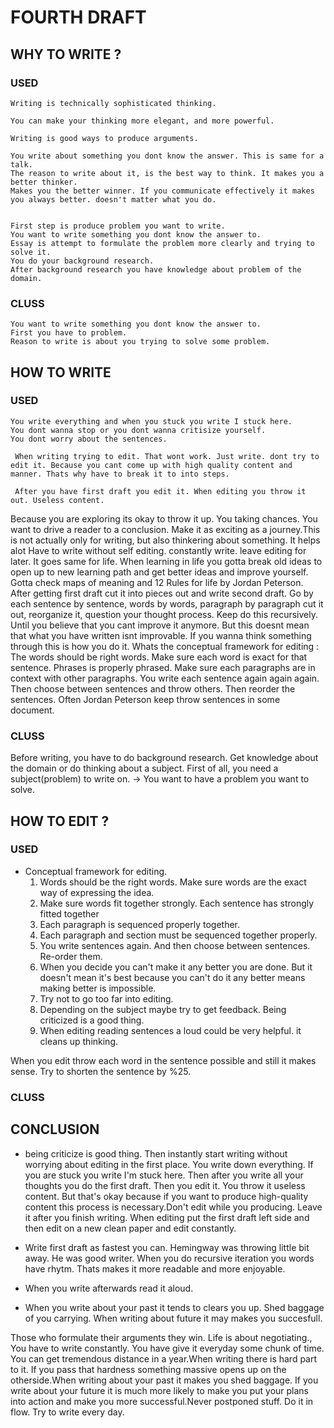 # FOURTH DRAFT

## WHY TO WRITE ?

### USED 
    Writing is technically sophisticated thinking. 

    You can make your thinking more elegant, and more powerful.

    Writing is good ways to produce arguments.

    You write about something you dont know the answer. This is same for a talk.
    The reason to write about it, is the best way to think. It makes you a better thinker. 
    Makes you the better winner. If you communicate effectively it makes you always better. doesn't matter what you do.


    First step is produce problem you want to write.
    You want to write something you dont know the answer to.
    Essay is attempt to formulate the problem more clearly and trying to solve it.
    You do your background research. 
    After background research you have knowledge about problem of the domain. 
    
### CLUSS
    You want to write something you dont know the answer to.
    First you have to problem.
    Reason to write is about you trying to solve some problem.

## HOW TO WRITE
### USED
    You write everything and when you stuck you write I stuck here.
    You dont wanna stop or you dont wanna critisize yourself.
    You dont worry about the sentences.

     When writing trying to edit. That wont work. Just write. dont try to edit it. Because you cant come up with high quality content and manner. Thats why have to break it to into steps.

     After you have first draft you edit it. When editing you throw it out. Useless content.

Because you are exploring its okay to throw it up. You taking chances.
    You want to drive a reader to a conclusion. Make it as exciting as a journey.This is not actually only for writing, but also thinkering about something. It helps alot
    Have to write without self editing. constantly write. leave editing for later.
    It goes same for life. When learning in life you gotta break old ideas to open up to new learning path and get better ideas and improve yourself.
Gotta check maps of meaning and 12 Rules for life by Jordan Peterson.
After getting first draft cut it into pieces out and write second draft. Go by each sentence by sentence, words by words, paragraph by paragraph cut it out, reorganize it, question your thought process. Keep do this recursively. Until you believe that you cant improve it anymore. But this doesnt mean that what you have written isnt improvable.
 If you wanna think something through this is how you do it.
Whats the conceptual framework for editing : The words should be right words. Make sure each word is exact for that sentence. Phrases is properly phrased. Make sure each paragraphs are in context with other paragraphs. You write each sentence again again again. Then choose between sentences and throw others. Then reorder the sentences. Often Jordan Peterson keep throw sentences in some document.

### CLUSS
Before writing, you have to do background research. Get knowledge about the domain or do thinking about a subject.
    First of all, you need a subject(problem) to write on. -> You want to have a problem you want to solve.

## HOW TO EDIT ?

### USED
- Conceptual framework for editing.
    1. Words should be the right words. Make sure words are the exact way of expressing the idea.
    2. Make sure words fit together strongly. Each sentence has strongly fitted together
    3. Each paragraph is sequenced properly together. 
    4. Each paragraph and section must be sequenced together properly. 
    5. You write sentences again. And then choose between sentences. Re-order them.
    6. When you decide you can't make it any better you are done. But it doesn't mean it's best because you can't do it any better means making better is impossible. 
    7. Try not to go too far into editing.
    8. Depending on the subject maybe try to get feedback. Being criticized is a good thing.
    9. When editing reading sentences a loud could be very helpful. it cleans up thinking.

When you edit throw each word in the sentence possible and still it makes sense. Try to shorten the sentence by %25.
### CLUSS

    
    
    
## CONCLUSION
- being criticize is good thing.
 Then instantly start writing without worrying about editing in the first place.
You write down everything. If you are stuck you write I'm stuck here. Then after you write all your thoughts you do the first draft. Then you edit it. You throw it useless content. But that's okay because if you want to produce high-quality content this process is necessary.Don't edit while you producing. Leave it after you finish writing. When editing put the first draft left side and then edit on a new clean paper and edit constantly.

- Write first draft as fastest you can.
Hemingway was throwing little bit away. He was good writer.
When you do recursive iteration you words have rhytm. Thats makes it more readable and more enjoyable.
- When you write afterwards read it aloud.
- When you write about your past it tends to clears you up. Shed baggage of you carrying. When writing about future it may makes you succesfull. 







Those who formulate their arguments they win. Life is about negotiating.,
You have to write constantly. You have give it everyday some chunk of time. You can get tremendous distance in a year.When writing there is hard part to it. If you pass that hardness something massive opens up on the otherside.When writing about your past it makes you shed baggage. If you write about your future it is much more likely to make you put your plans into action and make you more successful.Never postponed stuff. Do it in flow. Try to write every day.